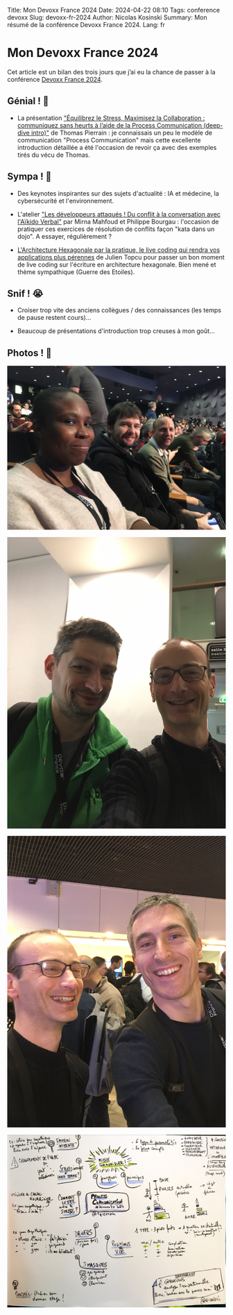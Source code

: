 Title: Mon Devoxx France 2024
Date: 2024-04-22 08:10
Tags: conference devoxx
Slug: devoxx-fr-2024
Author: Nicolas Kosinski
Summary: Mon résumé de la conférence Devoxx France 2024.
Lang: fr

# Mon Devoxx France 2024

Cet article est un bilan des trois jours que j’ai eu la chance de passer à la conférence [Devoxx France 2024](https://www.devoxx.fr/).

## Génial ! 💖

* La présentation ["Équilibrez le Stress, Maximisez la Collaboration : communiquez sans heurts à l’aide de la Process Communication (deep-dive intro)"](https://www.devoxx.fr/schedule/talk/?id=44931) de Thomas Pierrain : je connaissais un peu le modèle de communication "Process Communication" mais cette excellente introduction détaillée a été l'occasion de revoir ça avec des exemples tirés du vécu de Thomas.

## Sympa ! 🙂

* Des keynotes inspirantes sur des sujets d'actualité : IA et médecine, la cybersécurité et l'environnement.

* L'atelier ["Les développeurs attaqués ! Du conflit à la conversation avec l'Aïkido Verbal"](https://www.devoxx.fr/en/schedule/talk/?id=18358) par Mirna Mahfoud et Philippe Bourgau : l'occasion de pratiquer ces exercices de résolution de conflits façon "kata dans un dojo". A essayer, régulièrement ?

* [L'Architecture Hexagonale par la pratique, le live coding qui rendra vos applications plus pérennes](https://www.devoxx.fr/en/schedule/talk/?id=3675) de Julien Topcu pour passer un bon moment de live coding sur l'écriture en architecture hexagonale. Bien mené et thème sympathique (Guerre des Etoiles).

## Snif ! 😭

* Croiser trop vite des anciens collègues / des connaissances (les temps de pause restent cours)...

* Beaucoup de présentations d'introduction trop creuses à mon goût...

## Photos ! 📸

![une petite partie de l'équipe Vidal](images/devoxx-2024-vidal.jpg)

![avec Arnaud, Arolla FTW!](images/devoxx-2024-arnaud.jpg)

![avec Sebastian, un ancien collègue de Vidal](images/devoxx-2024-sebastian.jpg)

![sketchnotes sur la Process Communication](images/devoxx-2024-processcom.jpg)
